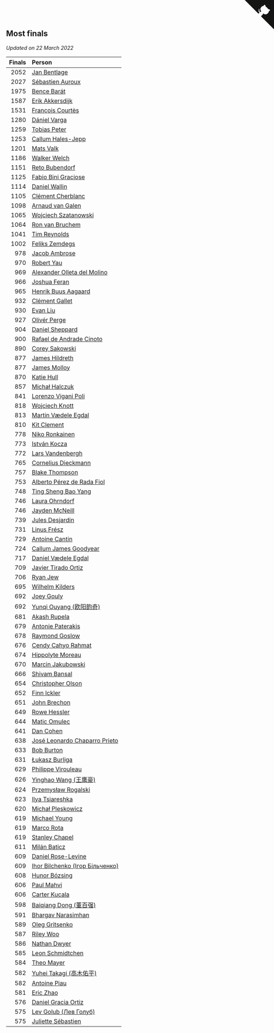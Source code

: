 ## Most finals

*Updated on 22 March 2022*

| Finals | Person |
| ---: | :--- |
| 2052 | [Jan Bentlage](https://www.worldcubeassociation.org/persons/2010BENT01) |
| 2027 | [Sébastien Auroux](https://www.worldcubeassociation.org/persons/2008AURO01) |
| 1975 | [Bence Barát](https://www.worldcubeassociation.org/persons/2008BARA01) |
| 1587 | [Erik Akkersdijk](https://www.worldcubeassociation.org/persons/2005AKKE01) |
| 1531 | [François Courtès](https://www.worldcubeassociation.org/persons/2008COUR01) |
| 1280 | [Dániel Varga](https://www.worldcubeassociation.org/persons/2008VARG01) |
| 1259 | [Tobias Peter](https://www.worldcubeassociation.org/persons/2014PETE03) |
| 1253 | [Callum Hales-Jepp](https://www.worldcubeassociation.org/persons/2012HALE01) |
| 1201 | [Mats Valk](https://www.worldcubeassociation.org/persons/2007VALK01) |
| 1186 | [Walker Welch](https://www.worldcubeassociation.org/persons/2011WELC01) |
| 1151 | [Reto Bubendorf](https://www.worldcubeassociation.org/persons/2012BUBE01) |
| 1125 | [Fabio Bini Graciose](https://www.worldcubeassociation.org/persons/2010GRAC02) |
| 1114 | [Daniel Wallin](https://www.worldcubeassociation.org/persons/2013WALL03) |
| 1105 | [Clément Cherblanc](https://www.worldcubeassociation.org/persons/2014CHER05) |
| 1098 | [Arnaud van Galen](https://www.worldcubeassociation.org/persons/2006GALE01) |
| 1065 | [Wojciech Szatanowski](https://www.worldcubeassociation.org/persons/2011SZAT01) |
| 1064 | [Ron van Bruchem](https://www.worldcubeassociation.org/persons/2003BRUC01) |
| 1041 | [Tim Reynolds](https://www.worldcubeassociation.org/persons/2005REYN01) |
| 1002 | [Feliks Zemdegs](https://www.worldcubeassociation.org/persons/2009ZEMD01) |
| 978 | [Jacob Ambrose](https://www.worldcubeassociation.org/persons/2010AMBR01) |
| 970 | [Robert Yau](https://www.worldcubeassociation.org/persons/2009YAUR01) |
| 969 | [Alexander Olleta del Molino](https://www.worldcubeassociation.org/persons/2008OLLE01) |
| 966 | [Joshua Feran](https://www.worldcubeassociation.org/persons/2011FERA01) |
| 965 | [Henrik Buus Aagaard](https://www.worldcubeassociation.org/persons/2006BUUS01) |
| 932 | [Clément Gallet](https://www.worldcubeassociation.org/persons/2004GALL02) |
| 930 | [Evan Liu](https://www.worldcubeassociation.org/persons/2009LIUE01) |
| 927 | [Olivér Perge](https://www.worldcubeassociation.org/persons/2007PERG01) |
| 904 | [Daniel Sheppard](https://www.worldcubeassociation.org/persons/2009SHEP01) |
| 900 | [Rafael de Andrade Cinoto](https://www.worldcubeassociation.org/persons/2007CINO01) |
| 890 | [Corey Sakowski](https://www.worldcubeassociation.org/persons/2011SAKO01) |
| 877 | [James Hildreth](https://www.worldcubeassociation.org/persons/2009HILD01) |
| 877 | [James Molloy](https://www.worldcubeassociation.org/persons/2011MOLL01) |
| 870 | [Katie Hull](https://www.worldcubeassociation.org/persons/2010HULL01) |
| 857 | [Michał Halczuk](https://www.worldcubeassociation.org/persons/2006HALC01) |
| 841 | [Lorenzo Vigani Poli](https://www.worldcubeassociation.org/persons/2007POLI01) |
| 818 | [Wojciech Knott](https://www.worldcubeassociation.org/persons/2011KNOT01) |
| 813 | [Martin Vædele Egdal](https://www.worldcubeassociation.org/persons/2013EGDA02) |
| 810 | [Kit Clement](https://www.worldcubeassociation.org/persons/2008CLEM01) |
| 778 | [Niko Ronkainen](https://www.worldcubeassociation.org/persons/2010RONK01) |
| 773 | [István Kocza](https://www.worldcubeassociation.org/persons/2005KOCZ01) |
| 772 | [Lars Vandenbergh](https://www.worldcubeassociation.org/persons/2003VAND01) |
| 765 | [Cornelius Dieckmann](https://www.worldcubeassociation.org/persons/2009DIEC01) |
| 757 | [Blake Thompson](https://www.worldcubeassociation.org/persons/2010THOM03) |
| 753 | [Alberto Pérez de Rada Fiol](https://www.worldcubeassociation.org/persons/2011FIOL01) |
| 748 | [Ting Sheng Bao Yang](https://www.worldcubeassociation.org/persons/2008BAOY01) |
| 746 | [Laura Ohrndorf](https://www.worldcubeassociation.org/persons/2009OHRN01) |
| 746 | [Jayden McNeill](https://www.worldcubeassociation.org/persons/2012MCNE01) |
| 739 | [Jules Desjardin](https://www.worldcubeassociation.org/persons/2010DESJ01) |
| 731 | [Linus Frész](https://www.worldcubeassociation.org/persons/2011FRES01) |
| 729 | [Antoine Cantin](https://www.worldcubeassociation.org/persons/2010CANT02) |
| 724 | [Callum James Goodyear](https://www.worldcubeassociation.org/persons/2012GOOD02) |
| 717 | [Daniel Vædele Egdal](https://www.worldcubeassociation.org/persons/2013EGDA01) |
| 709 | [Javier Tirado Ortiz](https://www.worldcubeassociation.org/persons/2009TIRA01) |
| 706 | [Ryan Jew](https://www.worldcubeassociation.org/persons/2008JEWR01) |
| 695 | [Wilhelm Kilders](https://www.worldcubeassociation.org/persons/2010KILD02) |
| 692 | [Joey Gouly](https://www.worldcubeassociation.org/persons/2007GOUL01) |
| 692 | [Yunqi Ouyang (欧阳韵奇)](https://www.worldcubeassociation.org/persons/2007YUNQ01) |
| 681 | [Akash Rupela](https://www.worldcubeassociation.org/persons/2012RUPE01) |
| 679 | [Antonie Paterakis](https://www.worldcubeassociation.org/persons/2012PATE01) |
| 678 | [Raymond Goslow](https://www.worldcubeassociation.org/persons/2014GOSL01) |
| 676 | [Cendy Cahyo Rahmat](https://www.worldcubeassociation.org/persons/2010RAHM02) |
| 674 | [Hippolyte Moreau](https://www.worldcubeassociation.org/persons/2008MORE02) |
| 670 | [Marcin Jakubowski](https://www.worldcubeassociation.org/persons/2007JAKU01) |
| 666 | [Shivam Bansal](https://www.worldcubeassociation.org/persons/2011BANS02) |
| 654 | [Christopher Olson](https://www.worldcubeassociation.org/persons/2009OLSO01) |
| 652 | [Finn Ickler](https://www.worldcubeassociation.org/persons/2012ICKL01) |
| 651 | [John Brechon](https://www.worldcubeassociation.org/persons/2010BREC01) |
| 649 | [Rowe Hessler](https://www.worldcubeassociation.org/persons/2007HESS01) |
| 644 | [Matic Omulec](https://www.worldcubeassociation.org/persons/2010OMUL02) |
| 641 | [Dan Cohen](https://www.worldcubeassociation.org/persons/2007COHE01) |
| 638 | [José Leonardo Chaparro Prieto](https://www.worldcubeassociation.org/persons/2011CHAP01) |
| 633 | [Bob Burton](https://www.worldcubeassociation.org/persons/2003BURT01) |
| 631 | [Łukasz Burliga](https://www.worldcubeassociation.org/persons/2013BURL01) |
| 629 | [Philippe Virouleau](https://www.worldcubeassociation.org/persons/2008VIRO01) |
| 626 | [Yinghao Wang (王鹰豪)](https://www.worldcubeassociation.org/persons/2010WANG07) |
| 624 | [Przemysław Rogalski](https://www.worldcubeassociation.org/persons/2013ROGA02) |
| 623 | [Ilya Tsiareshka](https://www.worldcubeassociation.org/persons/2012TERE01) |
| 620 | [Michał Pleskowicz](https://www.worldcubeassociation.org/persons/2009PLES01) |
| 619 | [Michael Young](https://www.worldcubeassociation.org/persons/2008YOUN02) |
| 619 | [Marco Rota](https://www.worldcubeassociation.org/persons/2009ROTA01) |
| 619 | [Stanley Chapel](https://www.worldcubeassociation.org/persons/2016CHAP04) |
| 611 | [Milán Baticz](https://www.worldcubeassociation.org/persons/2005BATI01) |
| 609 | [Daniel Rose-Levine](https://www.worldcubeassociation.org/persons/2015ROSE01) |
| 609 | [Ihor Bilchenko (Ігор Більченко)](https://www.worldcubeassociation.org/persons/2011BILC01) |
| 608 | [Hunor Bózsing](https://www.worldcubeassociation.org/persons/2009BOZS01) |
| 606 | [Paul Mahvi](https://www.worldcubeassociation.org/persons/2012MAHV01) |
| 606 | [Carter Kucala](https://www.worldcubeassociation.org/persons/2015KUCA01) |
| 598 | [Baiqiang Dong (董百强)](https://www.worldcubeassociation.org/persons/2008DONG06) |
| 591 | [Bhargav Narasimhan](https://www.worldcubeassociation.org/persons/2011NARA02) |
| 589 | [Oleg Gritsenko](https://www.worldcubeassociation.org/persons/2011GRIT01) |
| 587 | [Riley Woo](https://www.worldcubeassociation.org/persons/2007WOOR01) |
| 586 | [Nathan Dwyer](https://www.worldcubeassociation.org/persons/2011DWYE02) |
| 585 | [Leon Schmidtchen](https://www.worldcubeassociation.org/persons/2010SCHM01) |
| 584 | [Theo Mayer](https://www.worldcubeassociation.org/persons/2012MAYE01) |
| 582 | [Yuhei Takagi (高木佑平)](https://www.worldcubeassociation.org/persons/2008TAKA01) |
| 582 | [Antoine Piau](https://www.worldcubeassociation.org/persons/2008PIAU01) |
| 581 | [Eric Zhao](https://www.worldcubeassociation.org/persons/2010ZHAO19) |
| 576 | [Daniel Gracia Ortiz](https://www.worldcubeassociation.org/persons/2009ORTI01) |
| 575 | [Lev Golub (Лев Голуб)](https://www.worldcubeassociation.org/persons/2014HOLU01) |
| 575 | [Juliette Sébastien](https://www.worldcubeassociation.org/persons/2014SEBA01) |


<a href="https://github.com/jonatanklosko/wca_statistics" class="github-corner" aria-label="View source on Github"><svg width="80" height="80" viewBox="0 0 250 250" style="fill:#151513; color:#fff; position: absolute; top: 0; border: 0; right: 0;" aria-hidden="true"><path d="M0,0 L115,115 L130,115 L142,142 L250,250 L250,0 Z"></path><path d="M128.3,109.0 C113.8,99.7 119.0,89.6 119.0,89.6 C122.0,82.7 120.5,78.6 120.5,78.6 C119.2,72.0 123.4,76.3 123.4,76.3 C127.3,80.9 125.5,87.3 125.5,87.3 C122.9,97.6 130.6,101.9 134.4,103.2" fill="currentColor" style="transform-origin: 130px 106px;" class="octo-arm"></path><path d="M115.0,115.0 C114.9,115.1 118.7,116.5 119.8,115.4 L133.7,101.6 C136.9,99.2 139.9,98.4 142.2,98.6 C133.8,88.0 127.5,74.4 143.8,58.0 C148.5,53.4 154.0,51.2 159.7,51.0 C160.3,49.4 163.2,43.6 171.4,40.1 C171.4,40.1 176.1,42.5 178.8,56.2 C183.1,58.6 187.2,61.8 190.9,65.4 C194.5,69.0 197.7,73.2 200.1,77.6 C213.8,80.2 216.3,84.9 216.3,84.9 C212.7,93.1 206.9,96.0 205.4,96.6 C205.1,102.4 203.0,107.8 198.3,112.5 C181.9,128.9 168.3,122.5 157.7,114.1 C157.9,116.9 156.7,120.9 152.7,124.9 L141.0,136.5 C139.8,137.7 141.6,141.9 141.8,141.8 Z" fill="currentColor" class="octo-body"></path></svg></a><style>.github-corner:hover .octo-arm{animation:octocat-wave 560ms ease-in-out}@keyframes octocat-wave{0%,100%{transform:rotate(0)}20%,60%{transform:rotate(-25deg)}40%,80%{transform:rotate(10deg)}}@media (max-width:500px){.github-corner:hover .octo-arm{animation:none}.github-corner .octo-arm{animation:octocat-wave 560ms ease-in-out}}</style>
